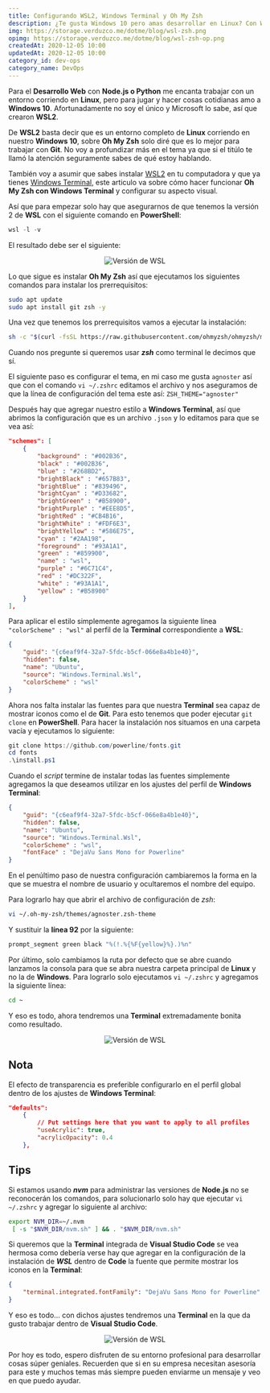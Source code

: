```yaml
---
title: Configurando WSL2, Windows Terminal y Oh My Zsh
description: ¿Te gusta Windows 10 pero amas desarrollar en Linux? Con WSL2, Windows Terminal y Oh My Zsh podemos hacer maravillas.
img: https://storage.verduzco.me/dotme/blog/wsl-zsh.png
opimg: https://storage.verduzco.me/dotme/blog/wsl-zsh-op.png
createdAt: 2020-12-05 10:00
updatedAt: 2020-12-05 10:00
category_id: dev-ops
category_name: DevOps
---
```


Para el **Desarrollo Web** con **Node.js o Python** me encanta trabajar con un entorno corriendo en **Linux**, pero para jugar y hacer cosas cotidianas amo a **Windows 10**. Afortunadamente no soy el único y Microsoft lo sabe, así que crearon **WSL2**. 

De **WSL2** basta decir que es un entorno completo de **Linux** corriendo en nuestro **Windows 10**, sobre **Oh My Zsh** solo diré que es lo mejor para trabajar con **Git**. No voy a profundizar más en el tema ya que si el titúlo te llamó la atención seguramente sabes de qué estoy hablando.

También voy a asumir que sabes instalar [WSL2](https://docs.microsoft.com/en-us/windows/wsl/install-win10) en tu computadora y que ya tienes [Windows Terminal](https://www.microsoft.com/es-us/p/windows-terminal/9n0dx20hk701?activetab=pivot:overviewtab), este articulo va sobre cómo hacer funcionar **Oh My Zsh con Windows Terminal** y configurar su aspecto visual. 

Así que para empezar solo hay que asegurarnos de que tenemos la versión 2 de **WSL** con el siguiente comando en **PowerShell**:
~~~powershell {}[PowerShell]
wsl -l -v
~~~
El resultado debe ser el siguiente:
<center>

![Versión de WSL](https://storage.verduzco.me/dotme/blog/wsl-version-ps.png)

</center>

Lo que sigue es instalar **Oh My Zsh** así que ejecutamos los siguientes comandos para instalar los prerrequisitos: 

~~~bash {}[Bash]
sudo apt update
sudo apt install git zsh -y
~~~

Una vez que tenemos los prerrequisitos vamos a ejecutar la instalación: 

~~~bash {}[Bash]
sh -c "$(curl -fsSL https://raw.githubusercontent.com/ohmyzsh/ohmyzsh/master/tools/install.sh)"
~~~

Cuando nos pregunte si queremos usar ***zsh*** como terminal le decimos que sí.

El siguiente paso es configurar el tema, en mi caso me gusta `agnoster` así que con el comando `vi ~/.zshrc` editamos el archivo y nos aseguramos de que la línea de configuración del tema este así: `ZSH_THEME="agnoster"`

Después hay que agregar nuestro estilo a **Windows Terminal**, así que abrimos la configuración que es un archivo `.json` y lo editamos para que se vea así:
~~~json {}[settings.json]
"schemes": [
    {
        "background" : "#002B36",
        "black" : "#002B36",
        "blue" : "#268BD2",
        "brightBlack" : "#657B83",
        "brightBlue" : "#839496",
        "brightCyan" : "#D33682",
        "brightGreen" : "#B58900",
        "brightPurple" : "#EEE8D5",
        "brightRed" : "#CB4B16",
        "brightWhite" : "#FDF6E3",
        "brightYellow" : "#586E75",
        "cyan" : "#2AA198",
        "foreground" : "#93A1A1",
        "green" : "#859900",
        "name" : "wsl",
        "purple" : "#6C71C4",
        "red" : "#DC322F",
        "white" : "#93A1A1",
        "yellow" : "#B58900"
    }
],
~~~

Para aplicar el estilo simplemente agregamos la siguiente línea `"colorScheme" : "wsl"` al perfil de la **Terminal** correspondiente a **WSL**:
~~~json {}[settings.json]
{
    "guid": "{c6eaf9f4-32a7-5fdc-b5cf-066e8a4b1e40}",
    "hidden": false,
    "name": "Ubuntu",
    "source": "Windows.Terminal.Wsl",
    "colorScheme" : "wsl"
}
~~~

Ahora nos falta instalar las fuentes para que nuestra **Terminal** sea capaz de mostrar iconos como el de **Git**. Para esto tenemos que poder ejecutar `git clone` en **PowerShell**. Para hacer la instalación nos situamos en una carpeta vacía y ejecutamos lo siguiente:

~~~powershell {}[PowerShell]
git clone https://github.com/powerline/fonts.git
cd fonts
.\install.ps1
~~~

Cuando el *script* termine de instalar todas las fuentes simplemente agregamos la que deseamos utilizar en los ajustes del perfil de **Windows Terminal**: 

~~~json {}[settings.json]
{
    "guid": "{c6eaf9f4-32a7-5fdc-b5cf-066e8a4b1e40}",
    "hidden": false,
    "name": "Ubuntu",
    "source": "Windows.Terminal.Wsl",
    "colorScheme" : "wsl",
    "fontFace" : "DejaVu Sans Mono for Powerline"
}
~~~
En el penúltimo paso de nuestra configuración cambiaremos la forma en la que se muestra el nombre de usuario y ocultaremos el nombre del equipo. 

Para lograrlo hay que abrir el archivo de configuración de *zsh*:

~~~bash {}[Bash]
vi ~/.oh-my-zsh/themes/agnoster.zsh-theme
~~~

Y sustituir la **línea 92** por la siguiente:

~~~bash {}[Bash]
prompt_segment green black "%(!.%{%F{yellow}%}.)%n"
~~~

Por último, solo cambiamos la ruta por defecto que se abre cuando lanzamos la consola para que se abra nuestra carpeta principal de **Linux** y no la de **Windows**. Para lograrlo solo ejecutamos `vi ~/.zshrc` y agregamos la siguiente línea:

~~~bash {}[Bash]
cd ~
~~~

Y eso es todo, ahora tendremos una **Terminal** extremadamente bonita como resultado.

<center>

![Versión de WSL](https://storage.verduzco.me/dotme/blog/zsh-wsl.png)

</center>

## Nota 

El efecto de transparencia es preferible configurarlo en el perfil global dentro de los ajustes de **Windows Terminal**: 

~~~json {}[settings.json]
"defaults":
    {
        // Put settings here that you want to apply to all profiles
        "useAcrylic": true, 
        "acrylicOpacity": 0.4
    },
~~~

## Tips

Si estamos usando ***nvm*** para administrar las versiones de **Node.js** no se reconocerán los comandos, para solucionarlo solo hay que ejecutar `vi ~/.zshrc` y agregar lo siguiente al archivo:

~~~bash {}[Bash]
export NVM_DIR=~/.nvm
 [ -s "$NVM_DIR/nvm.sh" ] && . "$NVM_DIR/nvm.sh"
~~~

Si queremos que la **Terminal** integrada de **Visual Studio Code** se vea hermosa como debería verse hay que agregar en la configuración de la instalación de ***WSL*** dentro de **Code** la fuente que permite mostrar los iconos en la **Terminal**:

~~~json {}[settings.json (Remote)]
{
    "terminal.integrated.fontFamily": "DejaVu Sans Mono for Powerline"
}
~~~

Y eso es todo... con dichos ajustes tendremos una **Terminal** en la que da gusto trabajar dentro de **Visual Studio Code**. 

<center>

![Versión de WSL](https://storage.verduzco.me/dotme/blog/zsh-code.png)

</center>

Por hoy es todo, espero disfruten de su entorno profesional para desarrollar cosas súper geniales. Recuerden que si en su empresa necesitan asesoría para este y muchos temas más siempre pueden enviarme un mensaje y veo en que puedo ayudar.